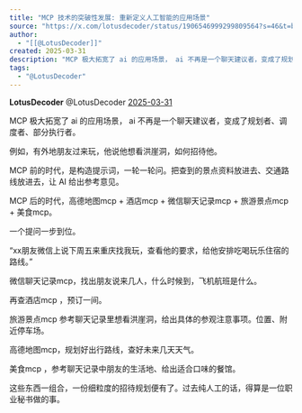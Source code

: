 ```yaml
---
title: "MCP 技术的突破性发展: 重新定义人工智能的应用场景"
source: "https://x.com/lotusdecoder/status/1906546999299809564?s=46&t=bx0WG1AGHlEB9ipAHDEpnw"
author:
  - "[[@LotusDecoder]]"
created: 2025-03-31
description: "MCP 极大拓宽了 ai 的应用场景， ai 不再是一个聊天建议者，变成了规划者、调度者、部分执行者。 例如，有外地朋友过来玩，他说他想看洪崖洞，如何招待他。 MCP 前的时代，是构造提示词，一轮一轮问。把查到的景点资料放进去、交通路线放进去，让 AI 给出参考意见。 MCP"
tags:
  - "@LotusDecoder"
---
```

**LotusDecoder** @LotusDecoder [2025-03-31](https://x.com/LotusDecoder/status/1906546999299809564)

MCP 极大拓宽了 ai 的应用场景， ai 不再是一个聊天建议者，变成了规划者、调度者、部分执行者。

例如，有外地朋友过来玩，他说他想看洪崖洞，如何招待他。

MCP 前的时代，是构造提示词，一轮一轮问。把查到的景点资料放进去、交通路线放进去，让 AI 给出参考意见。

MCP 后的时代，高德地图mcp + 酒店mcp + 微信聊天记录mcp + 旅游景点mcp + 美食mcp。

一个提问一步到位。

“xx朋友微信上说下周五来重庆找我玩，查看他的要求，给他安排吃喝玩乐住宿的路线。”

微信聊天记录mcp，找出朋友说来几人，什么时候到，飞机航班是什么。

再查酒店mcp ，预订一间。

旅游景点mcp 参考聊天记录里想看洪崖洞，给出具体的参观注意事项。位置、附近停车场。

高德地图mcp，规划好出行路线，查好未来几天天气。

美食mcp ，参考聊天记录中朋友的生活地、给出适合口味的餐馆。

这些东西一组合，一份细粒度的招待规划便有了。过去纯人工的话，得算是一位职业秘书做的事。